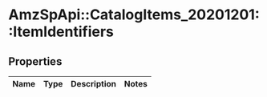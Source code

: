 # AmzSpApi::CatalogItems_20201201::ItemIdentifiers

## Properties
Name | Type | Description | Notes
------------ | ------------- | ------------- | -------------

